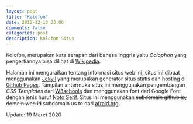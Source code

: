 ```yaml
---
layout: post
title: "Kolofon"
date: 2015-12-13 23:00
comments: false
categories: post
description: Kolofon Situs
---
```


Kolofon, merupakan kata serapan dari bahasa Inggris yaitu *Colophon* yang pengertiannya bisa dilihat di [Wikipedia](https://id.wikipedia.org/wiki/Kolofon).

Halaman ini menguraikan tentang informasi situs web ini, situs ini dibuat menggunakan [Jekyll](https://jekyllrb.com/) yang merupakan generator situs statis dan hosting di [Github Pages](https://pages.github.com/). Tampilan antarmuka situs ini menggunakan pengembangan *CSS Templates* dari [W3schools](https://www.w3schools.com/css/css_templates.asp) dan menggunakan font dari Google Font dengan jenis huruf [Noto Serif](https://fonts.google.com/specimen/Noto+Serif). Situs ini menggunakan ~~subdomain github.io, domain web.id~~ subdomain us.to dari [afraid.org](https://freedns.afraid.org/).

Update: 19 Maret 2020
